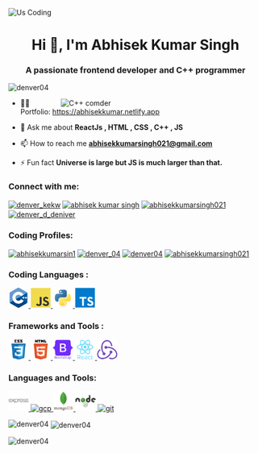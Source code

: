 ![Us Coding](https://github.com/Denver04/Denver04/assets/87076425/b9782d1a-0549-4ff8-8f6e-f4e56ba489e4)

<h1 align="center">Hi 👋, I'm Abhisek Kumar Singh</h1>
<h3 align="center">A passionate frontend developer and C++ programmer</h3>

<p align="left"> <img src="https://komarev.com/ghpvc/?username=denver04&label=Profile%20views&color=0e75b6&style=flat" alt="denver04" /> </p>
<img align="right" alt="C++ comder" width="400" src="https://github.com/Denver04/Denver04/assets/87076425/0b5bc2ee-ea53-4bd7-ae9d-720f189aab23">

- 👨‍💻 Portfolio: https://abhisekkumar.netlify.app

- 💬 Ask me about **ReactJs , HTML , CSS , C++ , JS**

- 📫 How to reach me **abhisekkumarsingh021@gmail.com**

- ⚡ Fun fact **Universe is large but JS is much larger than that.**

<h3 align="left">Connect with me:</h3>
<p align="left">
<a href="https://twitter.com/denver_kekw" target="blank"><img align="center" src="https://raw.githubusercontent.com/rahuldkjain/github-profile-readme-generator/master/src/images/icons/Social/twitter.svg" alt="denver_kekw" height="30" width="40" /></a>
<a href="https://www.linkedin.com/in/abhisekkumarsingh/" target="blank"><img align="center" src="https://raw.githubusercontent.com/rahuldkjain/github-profile-readme-generator/master/src/images/icons/Social/linked-in-alt.svg" alt="abhisek kumar singh" height="30" width="40" /></a>
<a href="https://codesandbox.com/abhisekkumarsingh021" target="blank"><img align="center" src="https://raw.githubusercontent.com/rahuldkjain/github-profile-readme-generator/master/src/images/icons/Social/codesandbox.svg" alt="abhisekkumarsingh021" height="30" width="40" /></a>
<a href="https://instagram.com/denver_d_deniver" target="blank"><img align="center" src="https://raw.githubusercontent.com/rahuldkjain/github-profile-readme-generator/master/src/images/icons/Social/instagram.svg" alt="denver_d_deniver" height="30" width="40" /></a>
</p>

<h3 align="left">Coding Profiles:</h3>
<p align="left">
<a href="https://www.hackerrank.com/abhisekkumarsin1" target="blank"><img align="center" src="https://raw.githubusercontent.com/rahuldkjain/github-profile-readme-generator/master/src/images/icons/Social/hackerrank.svg" alt="abhisekkumarsin1" height="30" width="40" /></a>
<a href="https://codeforces.com/profile/denver_04" target="blank"><img align="center" src="https://raw.githubusercontent.com/rahuldkjain/github-profile-readme-generator/master/src/images/icons/Social/codeforces.svg" alt="denver_04" height="30" width="40" /></a>
<a href="https://www.leetcode.com/denver04" target="blank"><img align="center" src="https://raw.githubusercontent.com/rahuldkjain/github-profile-readme-generator/master/src/images/icons/Social/leet-code.svg" alt="denver04" height="30" width="40" /></a>
<a href="https://auth.geeksforgeeks.org/user/abhisekkumarsingh021" target="blank"><img align="center" src="https://raw.githubusercontent.com/rahuldkjain/github-profile-readme-generator/master/src/images/icons/Social/geeks-for-geeks.svg" alt="abhisekkumarsingh021" height="30" width="40" /></a>
</p>

<h3 align="left">Coding Languages :</h3>
<p align="left"> <a href="https://www.w3schools.com/cpp/" target="_blank" rel="noreferrer"> <img src="https://raw.githubusercontent.com/devicons/devicon/master/icons/cplusplus/cplusplus-original.svg" alt="cplusplus" width="40" height="40"/> </a> <a href="https://developer.mozilla.org/en-US/docs/Web/JavaScript" target="_blank" rel="noreferrer"> <img src="https://raw.githubusercontent.com/devicons/devicon/master/icons/javascript/javascript-original.svg" alt="javascript" width="40" height="40"/> </a> <a href="https://www.python.org" target="_blank" rel="noreferrer"> <img src="https://raw.githubusercontent.com/devicons/devicon/master/icons/python/python-original.svg" alt="python" width="40" height="40"/> </a>
<a href="https://www.typescriptlang.org/" target="_blank" rel="noreferrer"> <img src="https://raw.githubusercontent.com/devicons/devicon/master/icons/typescript/typescript-original.svg" alt="typescript" width="40" height="40"/> </a> </p>

<h3 align="left">Frameworks and Tools :</h3>
<p align="left"><a href="https://www.w3schools.com/css/" target="_blank" rel="noreferrer"> <img src="https://raw.githubusercontent.com/devicons/devicon/master/icons/css3/css3-original-wordmark.svg" alt="css3" width="40" height="40"/> </a> <a href="https://www.w3.org/html/" target="_blank" rel="noreferrer"> <img src="https://raw.githubusercontent.com/devicons/devicon/master/icons/html5/html5-original-wordmark.svg" alt="html5" width="40" height="40"/> </a>  <a href="https://getbootstrap.com" target="_blank" rel="noreferrer"> <img src="https://raw.githubusercontent.com/devicons/devicon/master/icons/bootstrap/bootstrap-plain-wordmark.svg" alt="bootstrap" width="40" height="40"/> </a> <a href="https://reactjs.org/" target="_blank" rel="noreferrer"> <img src="https://raw.githubusercontent.com/devicons/devicon/master/icons/react/react-original-wordmark.svg" alt="react" width="40" height="40"/> </a> <a href="https://redux.js.org" target="_blank" rel="noreferrer"> <img src="https://raw.githubusercontent.com/devicons/devicon/master/icons/redux/redux-original.svg" alt="redux" width="40" height="40"/> </a> </p>

<h3 align="left">Languages and Tools:</h3>
<p align="left"> <a href="https://expressjs.com" target="_blank" rel="noreferrer"> <img src="https://raw.githubusercontent.com/devicons/devicon/master/icons/express/express-original-wordmark.svg" alt="express" width="40" height="40"/> </a> <a href="https://cloud.google.com" target="_blank" rel="noreferrer"> <img src="https://www.vectorlogo.zone/logos/google_cloud/google_cloud-icon.svg" alt="gcp" width="40" height="40"/> </a> <a href="https://www.mongodb.com/" target="_blank" rel="noreferrer"> <img src="https://raw.githubusercontent.com/devicons/devicon/master/icons/mongodb/mongodb-original-wordmark.svg" alt="mongodb" width="40" height="40"/> </a> <a href="https://nodejs.org" target="_blank" rel="noreferrer"> <img src="https://raw.githubusercontent.com/devicons/devicon/master/icons/nodejs/nodejs-original-wordmark.svg" alt="nodejs" width="40" height="40"/> </a>  
<a href="https://git-scm.com/" target="_blank" rel="noreferrer"> <img src="https://www.vectorlogo.zone/logos/git-scm/git-scm-icon.svg" alt="git" width="40" height="40"/> </a> </p>

<p><img align="left" src="https://github-readme-stats.vercel.app/api/top-langs?username=denver04&show_icons=true&locale=en&layout=compact" alt="denver04" /></p>

<p>&nbsp;<img align="center" src="https://github-readme-stats.vercel.app/api?username=denver04&show_icons=true&locale=en" alt="denver04" /></p>

<p><img align="center" src="https://github-readme-streak-stats.herokuapp.com/?user=denver04&" alt="denver04" /></p>
